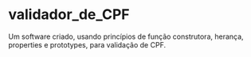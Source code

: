 # validador_de_CPF
Um software criado, usando princípios de função construtora, herança, properties e prototypes, para validação de CPF.
